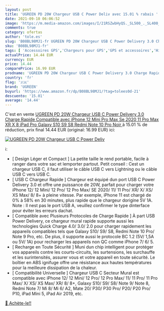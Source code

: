 ```yaml
---
layout: post
title: 'UGREEN PD 20W Chargeur USB C Power Deliv avec 15.01 % rabais '
date: 2021-09-10 06:06:52
image: 'https://m.media-amazon.com/images/I/21RSZwbHyQS._SL500_._SL400_.jpg'
comments: true
category: ofertas
author: 'tole.es'
slug: 'B08BL98MJ1-fr UGREEN PD 20W Chargeur USB C Power Delivery 3.0 Charge...'
sku: 'B08BL98MJ1-fr'
tags: [ 'Accessoires GPS','Chargeurs pour GPS','GPS et accessoires','High-Tech','ugreen', ]
actualPrice: 14.44 EUR
currency: EUR
price: 14.44
comparePrice: 16.99 EUR
prodname: 'UGREEN PD 20W Chargeur USB C Power Delivery 3.0 Charge Rapide Compatible avec iPhone 12 Mini Pro Max Se 2020 11 Pro Max XR X 8 iPad Pro Galaxy S10 S9 S8 Redmi Note 10 Pro  Noir '
country: 'fr'
flag: '🇫🇷'
brand: 'UGREEN'
buyurl: 'https://www.amazon.fr/dp/B08BL98MJ1/?tag=tolees0d-21'
descuento: '15.01'
average: '14.44'
---
```


C'est en vente [UGREEN PD 20W Chargeur USB C Power Delivery 3.0 Charge Rapide Compatible avec iPhone 12 Mini Pro Max Se 2020 11 Pro Max XR X 8 iPad Pro Galaxy S10 S9 S8 Redmi Note 10 Pro  Noir ](https://www.amazon.fr/dp/B08BL98MJ1/?tag=tolees0d-21)  à  15.01 % de réduction, prix final  14.44 EUR (original: 16.99 EUR) ici:

[![UGREEN PD 20W Chargeur USB C Power Deliv](https://m.media-amazon.com/images/I/21RSZwbHyQS._SL500_._SL400_.jpg)](https://www.amazon.fr/dp/B08BL98MJ1/?tag=tolees0d-21)

ℹ️:

- [ Design Léger et Compact ] La petite taille le rend portable, facile à ranger dans votre sac et lemporter partout. Petit conseil : Cest un chargeur USB C, il faut utiliser le câble USB C vers Lightning ou le câble USB C vers USB C.
- [ USB C Chargeur Rapide ] Chargeur est équipé dun port USB C Power Delivery 3.0 et offre une puissance de 20W, parfait pour charger votre iPhone 12/ 12 Mini/ 12 Pro/ 12 Pro Max/ SE 2020/ 11/ 11 Pro/ XR/ X/ XS/ XS Max/ 8/ 8+ à pleine vitesse. Par exemple, iPhone 11 est chargé de 0% à 58% en 30 minutes, plus rapide que le chargeur dorigine 5V 1A. Note : Il nest pas le port USB A, veuillez confirmer le type dinterface pour éviter les erreurs dachat.
- [ Compatible avec Plusieurs Protocoles de Charge Rapide ] À part USB Power Delivery, ce chargeur mural rapide supporte aussi les technologies Quick Charge 4.0/ 3.0/ 2.0 pour charger rapidement les appareils compatibles tels que Galaxy S10/ S9/ S8, Redmi Note 10 Pro/ Note 9 Pro, etc. De plus, il supporte aussi le protocole BC 1.2 (5V/ 1,5A ou 5V/ 1A) pour recharger les appareils non QC comme iPhone 7/ 6/ 5.
- [ Recharge en Toute Sécurité ] Muni dun chip intelligent pour protéger vos appareils contre les courts-circuits, les surtensions, les surchauffe et les surintensités, assurer vous et votre appareil en toute sécurité. Le boîtier en ABS ignifuge offre une résistance aux hautes températures pour la meilleure dissipation de la chaleur.
- [ Compatibilité Universelle ] Chargeur USB C Secteur Mural est compatible avec iPhone 12/ 12 Mini/ 12 Pro/ 12 Pro Max/ 11/ 11 Pro/ 11 Pro Max/ X/ XS/ XS Max/ XR/ 8/ 8+, Galaxy S10/ S9/ S8/ Note 9/ Note 8, Redmi Note 7/ Mi 8/ Mi 6/ A2, Mate 20/ P30/ P30 Pro/ P20/ P20 Pro/ P10, iPad Mini 5, iPad Air 2019, etc.

[🛒 Achète-le!!](https://www.amazon.fr/dp/B08BL98MJ1/?tag=tolees0d-21)
